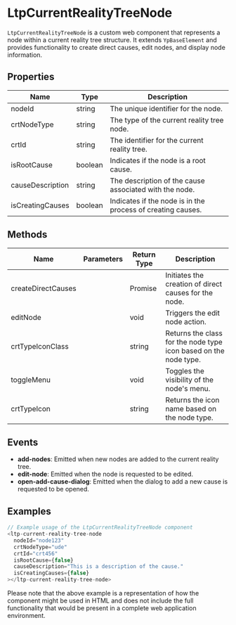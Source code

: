 # LtpCurrentRealityTreeNode

`LtpCurrentRealityTreeNode` is a custom web component that represents a node within a current reality tree structure. It extends `YpBaseElement` and provides functionality to create direct causes, edit nodes, and display node information.

## Properties

| Name               | Type      | Description                                           |
|--------------------|-----------|-------------------------------------------------------|
| nodeId             | string    | The unique identifier for the node.                   |
| crtNodeType        | string    | The type of the current reality tree node.            |
| crtId              | string    | The identifier for the current reality tree.          |
| isRootCause        | boolean   | Indicates if the node is a root cause.                |
| causeDescription   | string    | The description of the cause associated with the node.|
| isCreatingCauses   | boolean   | Indicates if the node is in the process of creating causes. |

## Methods

| Name                  | Parameters                        | Return Type | Description                                      |
|-----------------------|-----------------------------------|-------------|--------------------------------------------------|
| createDirectCauses    |                                   | Promise<void> | Initiates the creation of direct causes for the node. |
| editNode              |                                   | void        | Triggers the edit node action.                   |
| crtTypeIconClass      |                                   | string      | Returns the class for the node type icon based on the node type. |
| toggleMenu            |                                   | void        | Toggles the visibility of the node's menu.       |
| crtTypeIcon           |                                   | string      | Returns the icon name based on the node type.    |

## Events

- **add-nodes**: Emitted when new nodes are added to the current reality tree.
- **edit-node**: Emitted when the node is requested to be edited.
- **open-add-cause-dialog**: Emitted when the dialog to add a new cause is requested to be opened.

## Examples

```typescript
// Example usage of the LtpCurrentRealityTreeNode component
<ltp-current-reality-tree-node
  nodeId="node123"
  crtNodeType="ude"
  crtId="crt456"
  isRootCause={false}
  causeDescription="This is a description of the cause."
  isCreatingCauses={false}
></ltp-current-reality-tree-node>
```

Please note that the above example is a representation of how the component might be used in HTML and does not include the full functionality that would be present in a complete web application environment.